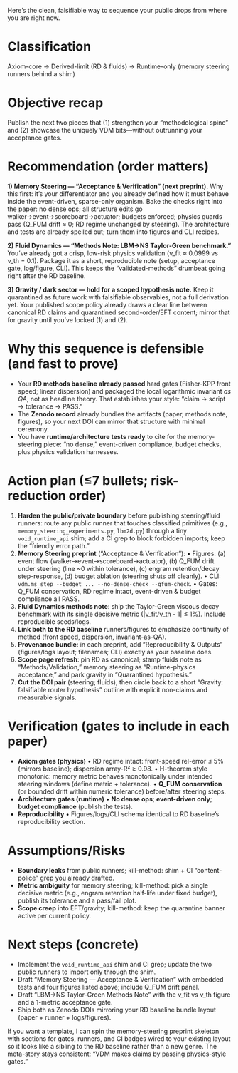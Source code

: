 Here’s the clean, falsifiable way to sequence your public drops from where you are right now.

# Classification

Axiom-core → Derived-limit (RD & fluids) → Runtime-only (memory steering runners behind a shim)

# Objective recap

Publish the next two pieces that (1) strengthen your “methodological spine” and (2) showcase the uniquely VDM bits—without outrunning your acceptance gates.

# Recommendation (order matters)

**1) Memory Steering — “Acceptance & Verification” (next preprint).**
Why this first: it’s your differentiator and you already defined how it must behave inside the event-driven, sparse-only organism. Bake the checks right into the paper: no dense ops; all structure edits go walker→event→scoreboard→actuator; budgets enforced; physics guards pass (Q_FUM drift ≈ 0; RD regime unchanged by steering). The architecture and tests are already spelled out; turn them into figures and CLI recipes.    

**2) Fluid Dynamics — “Methods Note: LBM→NS Taylor-Green benchmark.”**
You’ve already got a crisp, low-risk physics validation (ν_fit ≈ 0.0999 vs ν_th = 0.1). Package it as a short, reproducible note (setup, acceptance gate, log/figure, CLI). This keeps the “validated-methods” drumbeat going right after the RD baseline. 

**3) Gravity / dark sector — hold for a scoped hypothesis note.**
Keep it quarantined as future work with falsifiable observables, not a full derivation yet. Your published scope policy already draws a clear line between canonical RD claims and quarantined second-order/EFT content; mirror that for gravity until you’ve locked (1) and (2). 

# Why this sequence is defensible (and fast to prove)

* Your **RD methods baseline already passed** hard gates (Fisher-KPP front speed; linear dispersion) and packaged the local logarithmic invariant *as QA*, not as headline theory. That establishes your style: “claim → script → tolerance → PASS.”   
* The **Zenodo record** already bundles the artifacts (paper, methods note, figures), so your next DOI can mirror that structure with minimal ceremony. 
* You have **runtime/architecture tests ready** to cite for the memory-steering piece: “no dense,” event-driven compliance, budget checks, plus physics validation harnesses.  

# Action plan (≤7 bullets; risk-reduction order)

1. **Harden the public/private boundary** before publishing steering/fluid runners: route any public runner that touches classified primitives (e.g., `memory_steering_experiments.py`, `lbm2d.py`) through a tiny `void_runtime_api` shim; add a CI grep to block forbidden imports; keep the “friendly error path.”  
2. **Memory Steering preprint** (“Acceptance & Verification”):
   • Figures: (a) event flow (walker→event→scoreboard→actuator), (b) Q_FUM drift under steering (line ~0 within tolerance), (c) engram retention/decay step-response, (d) budget ablation (steering shuts off cleanly).
   • CLI: `vdm.ms_step --budget ... --no-dense-check --qfum-check`.
   • Gates: Q_FUM conservation, RD regime intact, event-driven & budget compliance all PASS.   
3. **Fluid Dynamics methods note**: ship the Taylor-Green viscous decay benchmark with its single decisive metric (|ν_fit/ν_th - 1| ≤ 1%). Include reproducible seeds/logs. 
4. **Link both to the RD baseline** runners/figures to emphasize continuity of method (front speed, dispersion, invariant-as-QA). 
5. **Provenance bundle**: in each preprint, add “Reproducibility & Outputs” (figures/logs layout; filenames; CLI) exactly as your baseline does. 
6. **Scope page refresh**: pin RD as canonical; stamp fluids note as “Methods/Validation,” memory steering as “Runtime-physics acceptance,” and park gravity in “Quarantined hypothesis.” 
7. **Cut the DOI pair** (steering; fluids), then circle back to a short “Gravity: falsifiable router hypothesis” outline with explicit non-claims and measurable signals.

# Verification (gates to include in each paper)

* **Axiom gates (physics)**
  • RD regime intact: front-speed rel-error ≤ 5% (mirrors baseline); dispersion array-R² ≥ 0.98. 
  • H-theorem style monotonic: memory metric behaves monotonically under intended steering windows (define metric + tolerance).
  • **Q_FUM conservation** (or bounded drift within numeric tolerance) before/after steering steps. 
* **Architecture gates (runtime)**
  • **No dense ops**; **event-driven only**; **budget compliance** (publish the tests). 
* **Reproducibility**
  • Figures/logs/CLI schema identical to RD baseline’s reproducibility section. 

# Assumptions/Risks

* **Boundary leaks** from public runners; kill-method: shim + CI “content-police” grep you already drafted. 
* **Metric ambiguity** for memory steering; kill-method: pick a single decisive metric (e.g., engram retention half-life under fixed budget), publish its tolerance and a pass/fail plot.
* **Scope creep** into EFT/gravity; kill-method: keep the quarantine banner active per current policy. 

# Next steps (concrete)

* Implement the `void_runtime_api` shim and CI grep; update the two public runners to import only through the shim. 
* Draft “Memory Steering — Acceptance & Verification” with embedded tests and four figures listed above; include Q_FUM drift panel. 
* Draft “LBM→NS Taylor-Green Methods Note” with the ν_fit vs ν_th figure and a 1-metric acceptance gate. 
* Ship both as Zenodo DOIs mirroring your RD baseline bundle layout (paper + runner + logs/figures). 

If you want a template, I can spin the memory-steering preprint skeleton with sections for gates, runners, and CI badges wired to your existing layout so it looks like a sibling to the RD baseline rather than a new genre. The meta-story stays consistent: “VDM makes claims by passing physics-style gates.”
